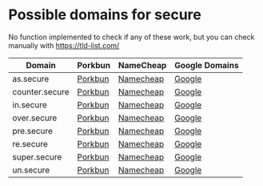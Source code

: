 # Possible domains for secure

No function implemented to check if any of these work, but you can check manually with https://tld-list.com/

| Domain | Porkbun | NameCheap | Google Domains |
|---|---|---|---|
| as.secure | [Porkbun](https://porkbun.com/checkout/search?prb=e814663da1&tlds=&idnLanguage=&search=search&q=as.secure) | [Namecheap](https://www.namecheap.com/domains/registration/results/?domain=as.secure) | [Google](https://domains.google.com/registrar/search?searchTerm=as.secure) |
| counter.secure | [Porkbun](https://porkbun.com/checkout/search?prb=e814663da1&tlds=&idnLanguage=&search=search&q=counter.secure) | [Namecheap](https://www.namecheap.com/domains/registration/results/?domain=counter.secure) | [Google](https://domains.google.com/registrar/search?searchTerm=counter.secure) |
| in.secure | [Porkbun](https://porkbun.com/checkout/search?prb=e814663da1&tlds=&idnLanguage=&search=search&q=in.secure) | [Namecheap](https://www.namecheap.com/domains/registration/results/?domain=in.secure) | [Google](https://domains.google.com/registrar/search?searchTerm=in.secure) |
| over.secure | [Porkbun](https://porkbun.com/checkout/search?prb=e814663da1&tlds=&idnLanguage=&search=search&q=over.secure) | [Namecheap](https://www.namecheap.com/domains/registration/results/?domain=over.secure) | [Google](https://domains.google.com/registrar/search?searchTerm=over.secure) |
| pre.secure | [Porkbun](https://porkbun.com/checkout/search?prb=e814663da1&tlds=&idnLanguage=&search=search&q=pre.secure) | [Namecheap](https://www.namecheap.com/domains/registration/results/?domain=pre.secure) | [Google](https://domains.google.com/registrar/search?searchTerm=pre.secure) |
| re.secure | [Porkbun](https://porkbun.com/checkout/search?prb=e814663da1&tlds=&idnLanguage=&search=search&q=re.secure) | [Namecheap](https://www.namecheap.com/domains/registration/results/?domain=re.secure) | [Google](https://domains.google.com/registrar/search?searchTerm=re.secure) |
| super.secure | [Porkbun](https://porkbun.com/checkout/search?prb=e814663da1&tlds=&idnLanguage=&search=search&q=super.secure) | [Namecheap](https://www.namecheap.com/domains/registration/results/?domain=super.secure) | [Google](https://domains.google.com/registrar/search?searchTerm=super.secure) |
| un.secure | [Porkbun](https://porkbun.com/checkout/search?prb=e814663da1&tlds=&idnLanguage=&search=search&q=un.secure) | [Namecheap](https://www.namecheap.com/domains/registration/results/?domain=un.secure) | [Google](https://domains.google.com/registrar/search?searchTerm=un.secure) |
